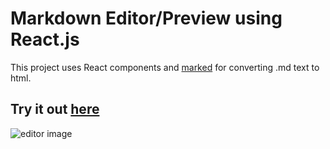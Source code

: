 # Markdown Editor/Preview using React.js

This project uses React components and [marked](https://marked.js.org/) for converting .md text to html.

## Try it out [here](https://fotscode.github.io/react-markdown-editor-preview/)

![editor image](https://i.imgur.com/yTe7FSd.png)
